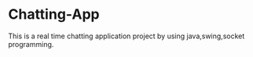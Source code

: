 # Chatting-App
This is a real time chatting application project by using java,swing,socket programming.
